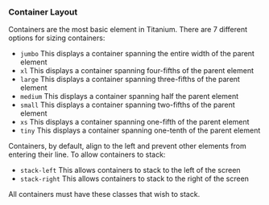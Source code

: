 ### Container Layout

Containers are the most basic element in Titanium. There are 7 different options for sizing containers:

* `jumbo` This displays a container spanning the entire width of the parent element
* `xl` This displays a container spanning four-fifths of the parent element
* `large` This displays a container spanning three-fifths of the parent element
* `medium` This displays a container spanning half the parent element
* `small` This displays a container spanning two-fifths of the parent element
* `xs` This displays a container spanning one-fifth of the parent element
* `tiny` This displays a container spanning one-tenth of the parent element

Containers, by default, align to the left and prevent other elements from entering their line. To allow containers to stack:

* `stack-left` This allows containers to stack to the left of the screen
* `stack-right` This allows containers to stack to the right of the screen

All containers must have these classes that wish to stack.



